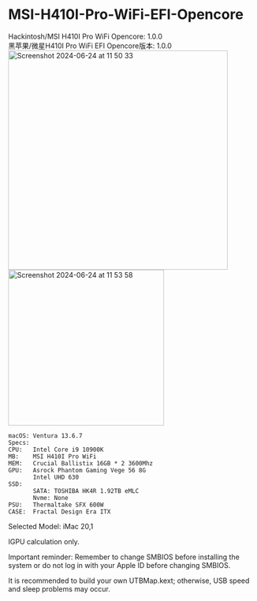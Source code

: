 # MSI-H410I-Pro-WiFi-EFI-Opencore  
Hackintosh/MSI H410I Pro WiFi  Opencore: 1.0.0  
黑苹果/微星H410I Pro WiFi EFI  Opencore版本: 1.0.0  
<img width="445" alt="Screenshot 2024-06-24 at 11 50 33" src="https://github.com/Tsumugi-Mugyu/MSI-H410I-Pro-WiFi-EFI-Opencore/assets/173649836/3ea6f1d1-a9b3-4db3-b312-c696df767815">  
<img width="316" alt="Screenshot 2024-06-24 at 11 53 58" src="https://github.com/Tsumugi-Mugyu/MSI-H410I-Pro-WiFi-EFI-Opencore/assets/173649836/b2f4cf4f-54fb-40e4-8972-5a0c4559ea15">  
```
macOS: Ventura 13.6.7  
Specs:  
CPU:   Intel Core i9 10900K   
MB:    MSI H410I Pro WiFi  
MEM:   Crucial Ballistix 16GB * 2 3600Mhz  
GPU:   Asrock Phantom Gaming Vege 56 8G  
       Intel UHD 630   
SSD:  
       SATA: TOSHIBA HK4R 1.92TB eMLC  
       Nvme: None  
PSU:   Thermaltake SFX 600W  
CASE:  Fractal Design Era ITX
```
Selected Model: iMac 20,1  
  
IGPU calculation only.  
  
Important reminder: Remember to change SMBIOS before installing the system or do not log in with your Apple ID before changing SMBIOS.  
  
It is recommended to build your own UTBMap.kext; otherwise, USB speed and sleep problems may occur.  


